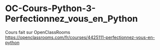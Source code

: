 # OC-Cours-Python-3-Perfectionnez_vous_en_Python
Cours fait sur OpenClassRooms
https://openclassrooms.com/fr/courses/4425111-perfectionnez-vous-en-python
